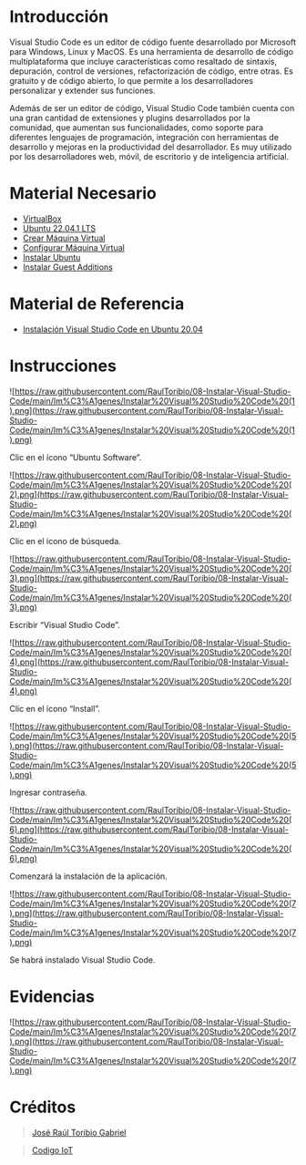 # Introducción

Visual Studio Code es un editor de código fuente desarrollado por Microsoft para Windows, Linux y MacOS. Es una herramienta de desarrollo de código multiplataforma que incluye características como resaltado de sintaxis, depuración, control de versiones, refactorización de código, entre otras. Es gratuito y de código abierto, lo que permite a los desarrolladores personalizar y extender sus funciones.

Además de ser un editor de código, Visual Studio Code también cuenta con una gran cantidad de extensiones y plugins desarrollados por la comunidad, que aumentan sus funcionalidades, como soporte para diferentes lenguajes de programación, integración con herramientas de desarrollo y mejoras en la productividad del desarrollador. Es muy utilizado por los desarrolladores web, móvil, de escritorio y de inteligencia artificial.

# Material Necesario

- [VirtualBox](https://github.com/RaulToribio/01-Instalar-VirtualBox)
- [Ubuntu 22.04.1 LTS](https://github.com/RaulToribio/02-Descargar-Ubuntu)
- [Crear Máquina Virtual](https://github.com/RaulToribio/03-Crear-Maquina-Virtual)
- [Configurar Máquina Virtual](https://github.com/RaulToribio/04-Configurar-Maquina-Virtual)
- [Instalar Ubuntu](https://github.com/RaulToribio/05-Instalar-Ubuntu)
- [Instalar Guest Additions](https://github.com/RaulToribio/06-Instalar-Guest-Additions)

# Material de Referencia

- [Instalación Visual Studio Code en Ubuntu 20.04](https://edu.codigoiot.com/course/view.php?id=822)

# Instrucciones

![https://raw.githubusercontent.com/RaulToribio/08-Instalar-Visual-Studio-Code/main/Im%C3%A1genes/Instalar%20Visual%20Studio%20Code%20(1).png](https://raw.githubusercontent.com/RaulToribio/08-Instalar-Visual-Studio-Code/main/Im%C3%A1genes/Instalar%20Visual%20Studio%20Code%20(1).png)

Clic en el ícono “Ubuntu Software”.

![https://raw.githubusercontent.com/RaulToribio/08-Instalar-Visual-Studio-Code/main/Im%C3%A1genes/Instalar%20Visual%20Studio%20Code%20(2).png](https://raw.githubusercontent.com/RaulToribio/08-Instalar-Visual-Studio-Code/main/Im%C3%A1genes/Instalar%20Visual%20Studio%20Code%20(2).png)

Clic en el ícono de búsqueda.

![https://raw.githubusercontent.com/RaulToribio/08-Instalar-Visual-Studio-Code/main/Im%C3%A1genes/Instalar%20Visual%20Studio%20Code%20(3).png](https://raw.githubusercontent.com/RaulToribio/08-Instalar-Visual-Studio-Code/main/Im%C3%A1genes/Instalar%20Visual%20Studio%20Code%20(3).png)

Escribir “Visual Studio Code”.

![https://raw.githubusercontent.com/RaulToribio/08-Instalar-Visual-Studio-Code/main/Im%C3%A1genes/Instalar%20Visual%20Studio%20Code%20(4).png](https://raw.githubusercontent.com/RaulToribio/08-Instalar-Visual-Studio-Code/main/Im%C3%A1genes/Instalar%20Visual%20Studio%20Code%20(4).png)

Clic en el ícono “Install”.

![https://raw.githubusercontent.com/RaulToribio/08-Instalar-Visual-Studio-Code/main/Im%C3%A1genes/Instalar%20Visual%20Studio%20Code%20(5).png](https://raw.githubusercontent.com/RaulToribio/08-Instalar-Visual-Studio-Code/main/Im%C3%A1genes/Instalar%20Visual%20Studio%20Code%20(5).png)

Ingresar contraseña.

![https://raw.githubusercontent.com/RaulToribio/08-Instalar-Visual-Studio-Code/main/Im%C3%A1genes/Instalar%20Visual%20Studio%20Code%20(6).png](https://raw.githubusercontent.com/RaulToribio/08-Instalar-Visual-Studio-Code/main/Im%C3%A1genes/Instalar%20Visual%20Studio%20Code%20(6).png)

Comenzará la instalación de la aplicación.

![https://raw.githubusercontent.com/RaulToribio/08-Instalar-Visual-Studio-Code/main/Im%C3%A1genes/Instalar%20Visual%20Studio%20Code%20(7).png](https://raw.githubusercontent.com/RaulToribio/08-Instalar-Visual-Studio-Code/main/Im%C3%A1genes/Instalar%20Visual%20Studio%20Code%20(7).png)

Se habrá instalado Visual Studio Code.

# Evidencias

![https://raw.githubusercontent.com/RaulToribio/08-Instalar-Visual-Studio-Code/main/Im%C3%A1genes/Instalar%20Visual%20Studio%20Code%20(7).png](https://raw.githubusercontent.com/RaulToribio/08-Instalar-Visual-Studio-Code/main/Im%C3%A1genes/Instalar%20Visual%20Studio%20Code%20(7).png)

# Créditos

> [José Raúl Toribio Gabriel](https://github.com/RaulToribio)
> 

> [Codigo IoT](https://github.com/codigo-iot)
>
